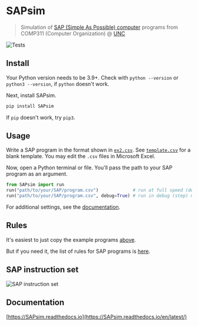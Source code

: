 # SAPsim

> Simulation of [SAP (Simple As Possible) computer](https://jessewei.dev/img/sap.jpg) programs from COMP311 (Computer Organization) @ [UNC](https://unc.edu)

![Tests](https://github.com/jesse-wei/SAPsim/actions/workflows/tests.yml/badge.svg)

## Install

Your Python version needs to be 3.9+. Check with `python --version` or `python3 --version`, if `python` doesn't work.

Next, install SAPsim.

```sh
pip install SAPsim
```

If `pip` doesn't work, try `pip3`.

## Usage

Write a SAP program in the format shown in [`ex2.csv`](tests/public_prog/ex2.csv). See [`template.csv`](template.csv) for a blank template. You may edit the `.csv` files in Microsoft Excel.

Now, open a Python terminal or file. You'll pass the path to your SAP program as an argument.

```py
from SAPsim import run
run("path/to/your/SAP/program.csv")             # run at full speed (default)
run("path/to/your/SAP/program.csv", debug=True) # run in debug (step) mode
```

For additional settings, see the [documentation](https://SAPsim.readthedocs.io/en/latest/#installation-and-usage).

## Rules

It's easiest to just copy the example programs [above](#how-to-program).

But if you need it, the list of rules for SAP programs is [here](https://SAPsim.readthedocs.io/en/latest/rules.html).

## SAP instruction set

![SAP instruction set](https://user-images.githubusercontent.com/55986131/220041985-da3060d2-18c3-4158-8d30-a5d88e08acc4.png)

## Documentation

[https://SAPsim.readthedocs.io](https://SAPsim.readthedocs.io/en/latest/)
